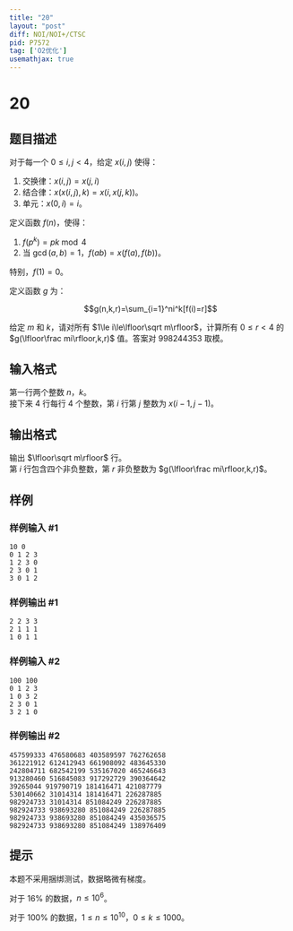```yaml
---
title: "20"
layout: "post"
diff: NOI/NOI+/CTSC
pid: P7572
tag: ['O2优化']
usemathjax: true
---
```


# 20
## 题目描述

对于每一个 $0\le i,j<4$，给定 $x(i,j)$ 使得：

 1. 交换律：$x(i,j)=x(j,i)$
 2. 结合律：$x(x(i,j),k)=x(i,x(j,k))$。
 3. 单元：$x(0,i)=i$。

定义函数 $f(n)$，使得：

 1. $f(p^k)=pk\bmod 4$
 2. 当 $\gcd(a,b)=1$，$f(ab)=x(f(a),f(b))$。

特别，$f(1)=0$。

定义函数 $g$ 为：

$$g(n,k,r)=\sum_{i=1}^ni^k[f(i)=r]$$

给定 $m$ 和 $k$，请对所有 $1\le i\le\lfloor\sqrt m\rfloor$，计算所有 $0\le r<4$ 的 $g(\lfloor\frac mi\rfloor,k,r)$ 值。答案对 $998244353$ 取模。
## 输入格式

第一行两个整数 $n$，$k$。  
接下来 $4$ 行每行 $4$ 个整数，第 $i$ 行第 $j$ 整数为 $x(i-1,j-1)$。
## 输出格式

输出 $\lfloor\sqrt m\rfloor$ 行。  
第 $i$ 行包含四个非负整数，第 $r$ 非负整数为 $g(\lfloor\frac mi\rfloor,k,r)$。
## 样例

### 样例输入 #1
```
10 0
0 1 2 3
1 2 3 0
2 3 0 1
3 0 1 2
```
### 样例输出 #1
```
2 2 3 3
2 1 1 1
1 0 1 1
```
### 样例输入 #2
```
100 100
0 1 2 3
1 0 3 2
2 3 0 1
3 2 1 0
```
### 样例输出 #2
```
457599333 476580683 403589597 762762658
361221912 612412943 661908092 483645330
242804711 682542199 535167020 465246643
913280460 516845083 917292729 390364642
39265044 919790719 181416471 421087779
530140662 31014314 181416471 226287885
982924733 31014314 851084249 226287885
982924733 938693280 851084249 226287885
982924733 938693280 851084249 435036575
982924733 938693280 851084249 138976409
```
## 提示

本题不采用捆绑测试，数据略微有梯度。

对于 $16\%$ 的数据，$n\le10^6$。

对于 $100\%$ 的数据，$1\le n\le 10^{10}$，$0\le k\le 1000$。
